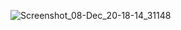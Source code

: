 


![Screenshot_08-Dec_20-18-14_31148](https://github.com/user-attachments/assets/fc1138dc-85c6-43a3-b1d8-d34559164f05)
